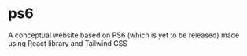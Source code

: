 # ps6
A conceptual website based on PS6 (which is yet to be released) made using React library and Tailwind CSS
